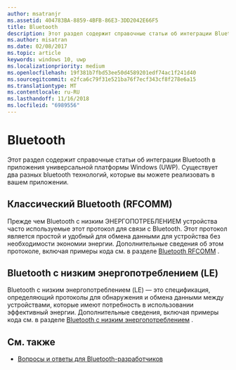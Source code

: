 ```yaml
---
author: msatranjr
ms.assetid: 404783BA-8859-4BFB-86E3-3DD2042E66F5
title: Bluetooth
description: Этот раздел содержит справочные статьи об интеграции Bluetooth в приложения универсальной платформы Windows (UWP), а также о том, как использовать RFCOMM, GATT и объявления о низком энергопотреблении (LE).
ms.author: misatran
ms.date: 02/08/2017
ms.topic: article
keywords: windows 10, uwp
ms.localizationpriority: medium
ms.openlocfilehash: 19f381b7fbd53ee50d4589201edf74ac1f241d40
ms.sourcegitcommit: e2fca6c79f31e521ba76f7ecf343cf8f278e6a15
ms.translationtype: MT
ms.contentlocale: ru-RU
ms.lasthandoff: 11/16/2018
ms.locfileid: "6989556"
---
```

# <a name="bluetooth"></a>Bluetooth
Этот раздел содержит справочные статьи об интеграции Bluetooth в приложения универсальной платформы Windows (UWP). Существует два разных bluetooth технологий, которые вы можете реализовать в вашем приложении.

## <a name="classic-bluetooth-rfcomm"></a>Классический Bluetooth (RFCOMM)
Прежде чем Bluetooth с низким ЭНЕРГОПОТРЕБЛЕНИЕМ устройства часто используемые этот протокол для связи с Bluetooth. Этот протокол является простой и удобный для обмена данными для устройства без необходимости экономии энергии. Дополнительные сведения об этом протоколе, включая примеры кода см. в разделе [Bluetooth RFCOMM](send-or-receive-files-with-rfcomm.md) .

## <a name="bluetooth-low-energy-le"></a>Bluetooth с низким энергопотреблением (LE)
Bluetooth с низким энергопотреблением (LE) — это спецификация, определяющий протоколы для обнаружения и обмена данными между устройствами, которые имеют потребность в использовании эффективный энергии. Дополнительные сведения, включая примеры кода см. в разделе [Bluetooth с низким энергопотреблением](bluetooth-low-energy-overview.md) .

## <a name="see-also"></a>См. также
- [Вопросы и ответы для Bluetooth-разработчиков](bluetooth-dev-faq.md)